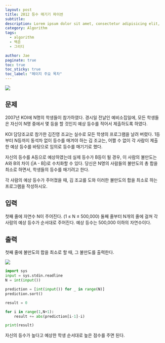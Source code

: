 ```yaml
---
layout: post
title: 2012 등수 매기기 파이썬
subtitle:
description: Lorem ipsum dolor sit amet, consectetur adipisicing elit, sed do eiusmod tempor incididunt ut labore et dolore magna aliqua.
category: Algorithm
tags:
  - algorithm
  - 백준
  - 그리디

author: Jae
paginate: true
toc: true
toc_sticky: true
toc_label: "페이지 주요 목차"
---
```


![](https://velog.velcdn.com/images/a87380/post/eea53ded-9cbf-4089-8f51-865ddd4293ad/image.png)

## 문제

2007년 KOI에 N명의 학생들이 참가하였다. 경시일 전날인 예비소집일에, 모든 학생들은 자신이 N명 중에서 몇 등을 할 것인지 예상 등수를 적어서 제출하도록 하였다.

KOI 담당조교로 참가한 김진영 조교는 실수로 모든 학생의 프로그램을 날려 버렸다. 1등부터 N등까지 동석차 없이 등수를 매겨야 하는 김 조교는, 어쩔 수 없이 각 사람이 제출한 예상 등수를 바탕으로 임의로 등수를 매기기로 했다.

자신의 등수를 A등으로 예상하였는데 실제 등수가 B등이 될 경우, 이 사람의 불만도는 A와 B의 차이 (|A - B|)로 수치화할 수 있다. 당신은 N명의 사람들의 불만도의 총 합을 최소로 하면서, 학생들의 등수를 매기려고 한다.

각 사람의 예상 등수가 주어졌을 때, 김 조교를 도와 이러한 불만도의 합을 최소로 하는 프로그램을 작성하시오.

## 입력

첫째 줄에 자연수 N이 주어진다. (1 ≤ N ≤ 500,000) 둘째 줄부터 N개의 줄에 걸쳐 각 사람의 예상 등수가 순서대로 주어진다. 예상 등수는 500,000 이하의 자연수이다.

## 출력

첫째 줄에 불만도의 합을 최소로 할 때, 그 불만도를 출력한다.

![](https://velog.velcdn.com/images/a87380/post/27bf6880-ce37-4e07-b56c-d7937d64df03/image.png)

```python
import sys
input = sys.stdin.readline
N = int(input())

prediction = [int(input()) for _ in range(N)]
prediction.sort()

result = 0

for i in range(1,N+1):
    result += abs(prediction[i-1]-i)

print(result)
```

자신의 등수가 높다고 예상한 학생 순서대로 높은 점수를 주면 된다.
